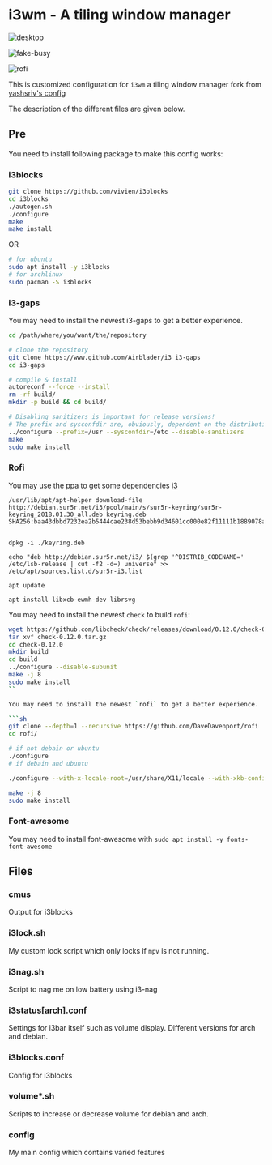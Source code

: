 # i3wm - A tiling window manager

![desktop](https://raw.githubusercontent.com/yashsriv/i3-config/master/Screenshots/desktop.png)

![fake-busy](https://raw.githubusercontent.com/yashsriv/i3-config/master/Screenshots/fake-busy.png)

![rofi](https://raw.githubusercontent.com/yashsriv/i3-config/master/Screenshots/rofi.png)

This is customized  configuration for `i3wm` a tiling window manager  fork from [yashsriv's config](https://github.com/yashsriv/i3-config")

The description of the different files are given below.


## Pre

You need to install following package to make this config works:

### i3blocks

```sh
git clone https://github.com/vivien/i3blocks
cd i3blocks
./autogen.sh
./configure
make
make install

```

OR

```bash
# for ubuntu
sudo apt install -y i3blocks
# for archlinux
sudo pacman -S i3blocks
```

### i3-gaps

You may need to install the newest i3-gaps to get a better experience.

``` bash
cd /path/where/you/want/the/repository

# clone the repository
git clone https://www.github.com/Airblader/i3 i3-gaps
cd i3-gaps

# compile & install
autoreconf --force --install
rm -rf build/
mkdir -p build && cd build/

# Disabling sanitizers is important for release versions!
# The prefix and sysconfdir are, obviously, dependent on the distribution.
../configure --prefix=/usr --sysconfdir=/etc --disable-sanitizers
make
sudo make install
```

### Rofi



You may use the ppa to get some dependencies [i3]()

```
/usr/lib/apt/apt-helper download-file http://debian.sur5r.net/i3/pool/main/s/sur5r-keyring/sur5r-keyring_2018.01.30_all.deb keyring.deb SHA256:baa43dbbd7232ea2b5444cae238d53bebb9d34601cc000e82f11111b1889078a


dpkg -i ./keyring.deb

echo "deb http://debian.sur5r.net/i3/ $(grep '^DISTRIB_CODENAME=' /etc/lsb-release | cut -f2 -d=) universe" >> /etc/apt/sources.list.d/sur5r-i3.list

apt update

apt install libxcb-ewmh-dev librsvg
```

You may need to install the newest `check` to build `rofi`:

```sh
wget https://github.com/libcheck/check/releases/download/0.12.0/check-0.12.0.tar.gz
tar xvf check-0.12.0.tar.gz
cd check-0.12.0
mkdir build
cd build
../configure --disable-subunit
make -j 8
sudo make install
``

You may need to install the newest `rofi` to get a better experience.

```sh
git clone --depth=1 --recursive https://github.com/DaveDavenport/rofi
cd rofi/

# if not debain or ubuntu
./configure 
# if debain and ubuntu

./configure --with-x-locale-root=/usr/share/X11/locale --with-xkb-config-root=/usr/share/X11/xkb

make -j 8
sudo make install
```

### Font-awesome

You may need to install font-awesome with `sudo apt install -y fonts-font-awesome`


## Files

### cmus

Output for i3blocks

### i3lock.sh

My custom lock script which only locks if `mpv` is not running.

### i3nag.sh

Script to nag me on low battery using i3-nag

### i3status[arch].conf

Settings for i3bar itself such as volume display. Different versions for arch and debian.

### i3blocks.conf

Config for i3blocks

### volume*.sh

Scripts to increase or decrease volume for debian and arch.

### config

My main config which contains varied features
